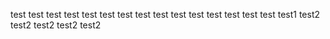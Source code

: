 test
test
test
test
test
test
test
test
test
test
test
test
test
test
test
test1
test2
test2
test2
test2
test2
